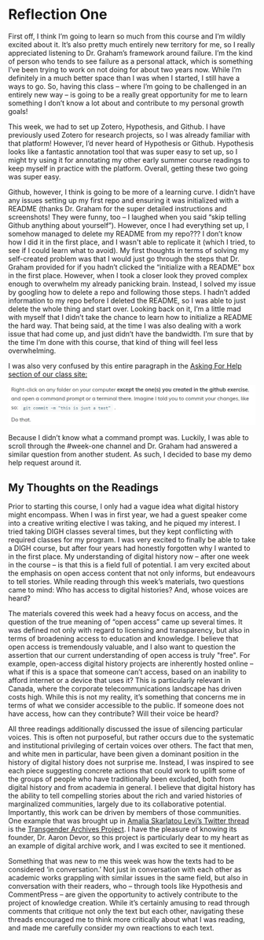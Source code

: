 # Reflection One

First off, I think I’m going to learn so much from this course and I’m wildly excited about it. It’s also pretty much entirely new territory for me, so I really appreciated listening to Dr. Graham’s framework around failure. I’m the kind of person who tends to see failure as a personal attack, which is something I’ve been trying to work on not doing for about two years now. While I’m definitely in a much better space than I was when I started, I still have a ways to go. So, having this class – where I’m going to be challenged in an entirely new way – is going to be a really great opportunity for me to learn something I don’t know a lot about and contribute to my personal growth goals! 

This week, we had to set up Zotero, Hypothesis, and Github. I have previously used Zotero for research projects, so I was already familiar with that platform! However, I’d never heard of Hypothesis or Github. Hypothesis looks like a fantastic annotation tool that was super easy to set up, so I might try using it for annotating my other early summer course readings to keep myself in practice with the platform. Overall, getting these two going was super easy. 

Github, however, I think is going to be more of a learning curve. I didn’t have any issues setting up my first repo and ensuring it was initialized with a README (thanks Dr. Graham for the super detailed instructions and screenshots! They were funny, too – I laughed when you said “skip telling Github anything about yourself”). However, once I had everything set up, I somehow managed to delete my README from my repo??? I don’t know how I did it in the first place, and I wasn't able to replicate it (which I tried, to see if I could learn what to avoid). My first thoughts in terms of solving my self-created problem was that I would just go through the steps that Dr. Graham provided for if you hadn’t clicked the “initialize with a README” box in the first place. However, when I took a closer look they proved complex enough to overwhelm my already panicking brain. Instead, I solved my issue by googling how to delete a repo and following those steps. I hadn’t added information to my repo before I deleted the README, so I was able to just delete the whole thing and start over. Looking back on it, I’m a little mad with myself that I didn’t take the chance to learn how to initialize a README the hard way. That being said, at the time I was also dealing with a work issue that had come up, and just didn’t have the bandwidth. I’m sure that by the time I’m done with this course, that kind of thing will feel less overwhelming. 

I was also very confused by this entire paragraph in the [Asking For Help section of our class site:](https://craftingdh.netlify.app/week/1/help/)

![screenshot](Week1-DemoHelp-Screenshot.PNG)

Because I didn’t know what a command prompt was. Luckily, I was able to scroll through the #week-one channel and Dr. Graham had answered a similar question from another student. As such, I decided to base my demo help request around it. 

## My Thoughts on the Readings

Prior to starting this course, I only had a vague idea what digital history might encompass. When I was in first year, we had a guest speaker come into a creative writing elective I was taking, and he piqued my interest. I tried taking DIGH classes several times, but they kept conflicting with required classes for my program. I was very excited to finally be able to take a DIGH course, but after four years had honestly forgotten why I wanted to in the first place. My understanding of digital history now – after one week in the course – is that this is a field full of potential. I am very excited about the emphasis on open access content that not only informs, but endeavours to tell stories. While reading through this week’s materials, two questions came to mind: Who has access to digital histories? And, whose voices are heard?

The materials covered this week had a heavy focus on access, and the question of the true meaning of “open access” came up several times. It was defined not only with regard to licensing and transparency, but also in terms of broadening access to education and knowledge. I believe that open access is tremendously valuable, and I also want to question the assertion that our current understanding of open access is truly "free". For example, open-access digital history projects are inherently hosted online – what if this is a space that someone can’t access, based on an inability to afford internet or a device that uses it? This is particularly relevant in Canada, where the corporate telecommunications landscape has driven costs high. While this is not my reality, it’s something that concerns me in terms of what we consider accessible to the public. If someone does not have access, how can they contribute? Will their voice be heard?

All three readings additionally discussed the issue of silencing particular voices. This is often not purposeful, but rather occurs due to the systematic and institutional privileging of certain voices over others. The fact that men, and white men in particular, have been given a dominant position in the history of digital history does not surprise me. Instead, I was inspired to see each piece suggesting concrete actions that could work to uplift some of the groups of people who have traditionally been excluded, both from digital history and from academia in general. I believe that digital history has the ability to tell compelling stories about the rich and varied histories of marginalized communities, largely due to its collaborative potential. Importantly, this work can be driven by members of those communities. One example that was brought up in [Amalia Skarlatou Levi’s Twitter thread](https://twitter.com/amaliasl/status/1245544256212807680) is the [Transgender Archives Project](https://www.digitaltransgenderarchive.net/). I have the pleasure of knowing its founder, Dr. Aaron Devor, so this project is particularly dear to my heart as an example of digital archive work, and I was excited to see it mentioned. 

Something that was new to me this week was how the texts had to be considered ‘in conversation.’ Not just in conversation with each other as academic works grappling with similar issues in the same field, but also in conversation with their readers, who – through tools like Hypothesis and CommentPress – are given the opportunity to actively contribute to the project of knowledge creation. While it’s certainly amusing to read through comments that critique not only the text but each other, navigating these threads encouraged me to think more critically about what I was reading, and made me carefully consider my own reactions to each text.  
